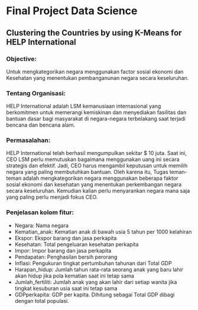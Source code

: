 # Final Project Data Science

## Clustering the Countries by using K-Means for HELP International 

### Objective: 
Untuk mengkategorikan negara menggunakan factor sosial ekonomi dan Kesehatan yang menentukan pembanganunan negara secara keseluruhan. 

### Tentang Organisasi: 
HELP International adalah LSM kemanusiaan internasional yang berkomitmen untuk memerangi kemiskinan dan menyediakan fasilitas dan bantuan dasar bagi masyarakat di negara-negara terbelakang saat terjadi bencana dan bencana alam. 

### Permasalahan: 
HELP International telah berhasil mengumpulkan sekitar $ 10 juta. Saat ini, CEO LSM perlu memutuskan bagaimana menggunakan uang ini secara strategis dan efektif. Jadi, CEO harus mengambil keputusan untuk memilih negara yang paling membutuhkan bantuan. Oleh karena itu, Tugas teman-teman adalah mengkategorikan negara menggunakan beberapa faktor sosial ekonomi dan kesehatan yang menentukan perkembangan negara secara keseluruhan. Kemudian kalian perlu menyarankan negara mana saja yang paling perlu menjadi fokus CEO. 

### Penjelasan kolom fitur: 
* Negara: Nama negara 
* Kematian_anak: Kematian anak di bawah usia 5 tahun per 1000 kelahiran 
* Ekspor: Ekspor barang dan jasa perkapita 
* Kesehatan: Total pengeluaran kesehatan perkapita 
* Impor: Impor barang dan jasa perkapita 
* Pendapatan: Penghasilan bersih perorang 
* Inflasi: Pengukuran tingkat pertumbuhan tahunan dari Total GDP 
* Harapan_hidup: Jumlah tahun rata-rata seorang anak yang baru lahir akan hidup jika pola kematian saat ini tetap sama 
* Jumlah_fertiliti: Jumlah anak yang akan lahir dari setiap wanita jika tingkat kesuburan usia saat ini tetap sama 
* GDPperkapita: GDP per kapita. Dihitung sebagai Total GDP dibagi dengan total populasi.
